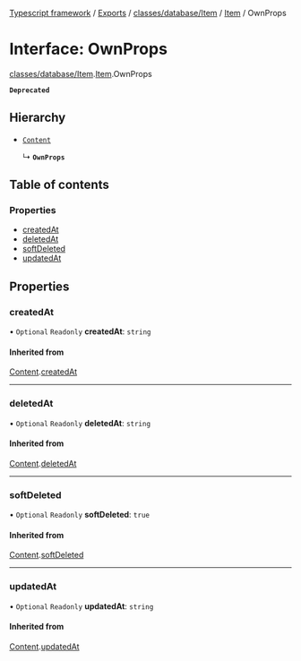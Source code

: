 [Typescript framework](../index.md) / [Exports](../modules.md) / [classes/database/Item](../modules/classes_database_Item.md) / [Item](../modules/classes_database_Item.Item.md) / OwnProps

# Interface: OwnProps

[classes/database/Item](../modules/classes_database_Item.md).[Item](../modules/classes_database_Item.Item.md).OwnProps

**`Deprecated`**

## Hierarchy

- [`Content`](classes_database_Item.Item.Content.md)

  ↳ **`OwnProps`**

## Table of contents

### Properties

- [createdAt](classes_database_Item.Item.OwnProps.md#createdat)
- [deletedAt](classes_database_Item.Item.OwnProps.md#deletedat)
- [softDeleted](classes_database_Item.Item.OwnProps.md#softdeleted)
- [updatedAt](classes_database_Item.Item.OwnProps.md#updatedat)

## Properties

### createdAt

• `Optional` `Readonly` **createdAt**: `string`

#### Inherited from

[Content](classes_database_Item.Item.Content.md).[createdAt](classes_database_Item.Item.Content.md#createdat)

___

### deletedAt

• `Optional` `Readonly` **deletedAt**: `string`

#### Inherited from

[Content](classes_database_Item.Item.Content.md).[deletedAt](classes_database_Item.Item.Content.md#deletedat)

___

### softDeleted

• `Optional` `Readonly` **softDeleted**: ``true``

#### Inherited from

[Content](classes_database_Item.Item.Content.md).[softDeleted](classes_database_Item.Item.Content.md#softdeleted)

___

### updatedAt

• `Optional` `Readonly` **updatedAt**: `string`

#### Inherited from

[Content](classes_database_Item.Item.Content.md).[updatedAt](classes_database_Item.Item.Content.md#updatedat)

